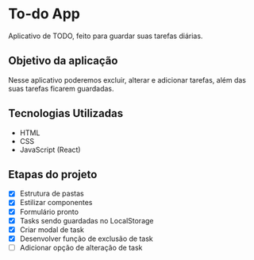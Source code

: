 # To-do App

Aplicativo de TODO, feito para guardar suas tarefas diárias.

## Objetivo da aplicação

Nesse aplicativo poderemos excluir, alterar e adicionar tarefas, além das suas tarefas ficarem guardadas.

## Tecnologias Utilizadas

- HTML
- CSS
- JavaScript (React)

## Etapas do projeto

- [x] Estrutura de pastas
- [x] Estilizar componentes
- [x] Formulário pronto
- [x] Tasks sendo guardadas no LocalStorage
- [x] Criar modal de task
- [x] Desenvolver função de exclusão de task
- [ ] Adicionar opção de alteração de task

